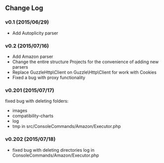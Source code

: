 ## Change Log

### v0.1 (2015/06/29)
- Add Autoplicity parser

### v0.2 (2015/07/16)
- Add Amazon parser
- Change the entire structure Projects for the convenience of adding new parsers
- Replace GuzzleHttp\Client on Guzzle\Http\Client for work with Cookies
- Fixed a bug with proxy functionality

### v0.201 (2015/07/17)
fixed bug with deleting folders:
- images
- compatibility-charts
- log
- tmp
in src/ConsoleCommands/Amazon/Executor.php

### v0.202 (2015/07/18)
- fixed bug with deleting directories log in ConsoleCommands/Amazon/Executor.php